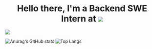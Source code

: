 <div align="center"><h1 align="center">Hello there, I'm a Backend SWE Intern at <a href=""><img src="https://cdn.comparably.com/26860242/l/72913_logo_quickbase.png"/></a></h1> </div>

![](https://komarev.com/ghpvc/?username=asynchroza)

![Anurag's GitHub stats](https://github-readme-stats.vercel.app/api?username=asynchroza&count_private=true&theme=radical)
![Top Langs](https://github-readme-stats.vercel.app/api/top-langs/?username=asynchroza&theme=radical&layout=compact&hide=css,html)



